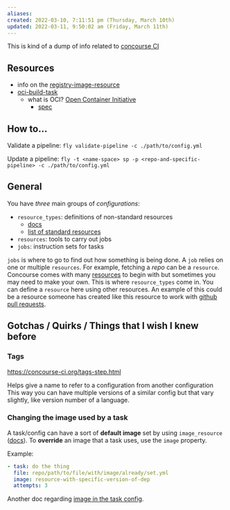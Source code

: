 ```yaml
---
aliases: 
created: 2022-03-10, 7:11:51 pm (Thursday, March 10th)
updated: 2022-03-11, 9:50:02 am (Friday, March 11th)
---
```

This is kind of a dump of info related to [concourse CI](https://concourse-ci.org)

## Resources
- info on the [registry-image-resource](https://github.com/concourse/registry-image-resource)
- [oci-build-task](https://github.com/concourse/oci-build-task)
    - what is OCI? [Open Container Initiative](https://opencontainers.org/)
        - [spec](https://github.com/opencontainers/image-spec)

## How to...
Validate a pipeline:
`fly validate-pipeline -c ./path/to/config.yml`

Update a pipeline:
`fly -t <name-space> sp -p <repo-and-specific-pipeline> -c ./path/to/config.yml`

## General
You have *three* main groups of *configurations*:
- `resource_types`: definitions of non-standard resources
    - [docs](https://concourse-ci.org/resource-types.html)
    - [list of standard resources](https://resource-types.concourse-ci.org/)
- `resources`: tools to carry out jobs
- `jobs`: instruction sets for tasks

`jobs` is where to go to find out how something is being done.
A `job` relies on one or multiple `resources`.
For example, fetching a *repo* can be a `resource`.
Concourse comes with many [resources](https://resource-types.concourse-ci.org/) to begin with but sometimes you may need to make your own.
This is where `resource_types` come in.
You can define a `resource` here using other resources.
An example of this could be a resource someone has created like this resource to work with [github pull requests](https://github.com/telia-oss/github-pr-resource).

## Gotchas / Quirks / Things that I wish I knew before
### Tags
https://concourse-ci.org/tags-step.html

Helps give a name to refer to a configuration from another configuration
This way you can have multiple versions of a similar config but that vary slightly, like version number of a language.


### Changing the image used by a task
A task/config can have a sort of **default image** set by using `image_resource` ([docs](https://concourse-ci.org/tasks.html#schema.task-config.image_resource)).
To **override** an image that a task uses, use the `image` property.

Example:
```yaml
- task: do the thing
  file: repo/path/to/file/with/image/already/set.yml
  image: resource-with-specific-version-of-dep
  attempts: 3
```

Another doc regarding [image in the task config](https://concourse-ci.org/task-step.html#schema.task.image).